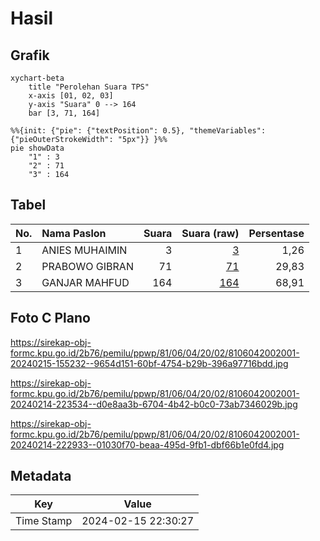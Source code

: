 # Hasil

## Grafik

```mermaid
xychart-beta
    title "Perolehan Suara TPS"
    x-axis [01, 02, 03]
    y-axis "Suara" 0 --> 164
    bar [3, 71, 164]
```

```mermaid
%%{init: {"pie": {"textPosition": 0.5}, "themeVariables": {"pieOuterStrokeWidth": "5px"}} }%%
pie showData
    "1" : 3
    "2" : 71
    "3" : 164
```

## Tabel

| No. | Nama Paslon    | Suara | Suara (raw) | Persentase |
|:--- |:-------------- | -----:| -----------:| ----------:|
| 1   | ANIES MUHAIMIN | 3     | [3][p-1]    | 1,26       |
| 2   | PRABOWO GIBRAN | 71    | [71][p-2]   | 29,83      |
| 3   | GANJAR MAHFUD  | 164   | [164][p-3]  | 68,91      |


[p-1]: https://github.com/gigit-pemilu/pemilu-2024-81-maluku/blob/main/pilpres/hitung-suara/sub/81-maluku/sub/06-seram-bagian-barat/sub/04-huamual-belakang/sub/2002-allang-asaude/sub/001-tps/sub/paslon-1.txt
[p-2]: https://github.com/gigit-pemilu/pemilu-2024-81-maluku/blob/main/pilpres/hitung-suara/sub/81-maluku/sub/06-seram-bagian-barat/sub/04-huamual-belakang/sub/2002-allang-asaude/sub/001-tps/sub/paslon-2.txt
[p-3]: https://github.com/gigit-pemilu/pemilu-2024-81-maluku/blob/main/pilpres/hitung-suara/sub/81-maluku/sub/06-seram-bagian-barat/sub/04-huamual-belakang/sub/2002-allang-asaude/sub/001-tps/sub/paslon-3.txt

## Foto C Plano

https://sirekap-obj-formc.kpu.go.id/2b76/pemilu/ppwp/81/06/04/20/02/8106042002001-20240215-155232--9654d151-60bf-4754-b29b-396a97716bdd.jpg

https://sirekap-obj-formc.kpu.go.id/2b76/pemilu/ppwp/81/06/04/20/02/8106042002001-20240214-223534--d0e8aa3b-6704-4b42-b0c0-73ab7346029b.jpg

https://sirekap-obj-formc.kpu.go.id/2b76/pemilu/ppwp/81/06/04/20/02/8106042002001-20240214-222933--01030f70-beaa-495d-9fb1-dbf66b1e0fd4.jpg


## Metadata

| Key        | Value               |
| ---------- | ------------------- |
| Time Stamp | 2024-02-15 22:30:27 |



